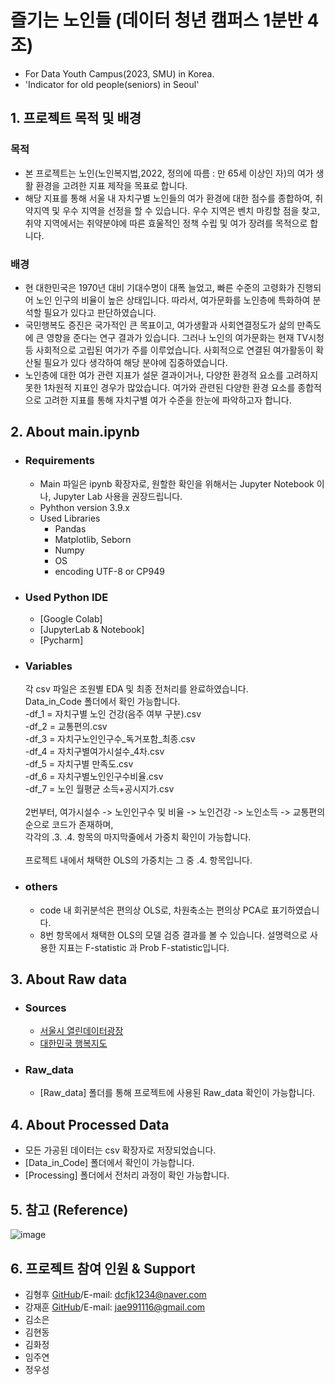 # 즐기는 노인들 (데이터 청년 캠퍼스 1분반 4조)
- For Data Youth Campus(2023, SMU) in Korea.
- 'Indicator for old people(seniors) in Seoul'

## 1. 프로젝트 목적 및 배경
  ### 목적
  - 본 프로젝트는 노인(노인복지법,2022, 정의에 따름 : 만 65세 이상인 자)의 여가 생활 환경을 고려한 지표 제작을 목표로 합니다.
  - 해당 지표를 통해 서울 내 자치구별 노인들의 여가 환경에 대한 점수를 종합하여, 취약지역 및 우수 지역을 선정을 할 수 있습니다.
    우수 지역은 벤치 마킹할 점을 찾고, 취약 지역에서는 취약분야에 따른 효울적인 정책 수립 및 여가 장려를 목적으로 합니다.

  ### 배경
  - 현 대한민국은 1970년 대비 기대수명이 대폭 늘었고, 빠른 수준의 고령화가 진행되어 노인 인구의 비율이 높은 상태입니다.
    따라서, 여가문화를 노인층에 특화하여 분석할 필요가 있다고 판단하였습니다.
  - 국민행복도 증진은 국가적인 큰 목표이고, 여가생활과 사회연결정도가 삶의 만족도에 큰 영향을 준다는 연구 결과가 있습니다. 
    그러나 노인의 여가문화는 현재 TV시청 등 사회적으로 고립된 여가가 주를 이루었습니다. 사회적으로 연결된 여가활동이 확산될 필요가 있다 생각하여
    해당 분야에 집중하였습니다.  
  - 노인층에 대한 여가 관련 지표가 설문 결과이거나, 다양한 환경적 요소를 고려하지 못한 1차원적 지표인 경우가 많았습니다.
    여가와 관련된 다양한 환경 요소를 종합적으로 고려한 지표를 통해 자치구별 여가 수준을 한눈에 파악하고자 합니다.
  
## 2. About main.ipynb
 - ### Requirements
   - Main 파일은 ipynb 확장자로, 원할한 확인을 위해서는 Jupyter Notebook 이나, Jupyter Lab 사용을 권장드립니다.
   - Pyhthon version 3.9.x 
   - Used Libraries
     - Pandas
     - Matplotlib, Seborn
     - Numpy
     - OS
     - encoding UTF-8 or CP949
 - ### Used Python IDE
   - [Google Colab]
   - [JupyterLab & Notebook]
   - [Pycharm]
 - ### Variables
   각 csv 파일은 조원별 EDA 및 최종 전처리를 완료하였습니다.  
   Data_in_Code 폴더에서 확인 가능합니다.  
    -df_1 = 자치구별 노인 건강(음주 여부 구분).csv  
    -df_2 = 교통편의.csv  
    -df_3 = 자치구노인인구수_독거포함_최종.csv  
    -df_4 = 자치구별여가시설수_4차.csv  
    -df_5 = 자치구별 만족도.csv  
    -df_6 = 자치구별노인인구수비율.csv  
    -df_7 = 노인 월평균 소득+공시지가.csv
      &nbsp; </br>  
   2번부터, 여가시설수 -> 노인인구수 및 비율 -> 노인건강 -> 노인소득 ->  교통편의 순으로 코드가 존재하며,  
   각각의 .3. .4. 항목의 마지막줄에서 가중치 확인이 가능합니다.
    &nbsp;  </br>  
   프로젝트 내에서 채택한 OLS의 가중치는 그 중 .4. 항목입니다.
- ### others
    - code 내 회귀분석은 편의상 OLS로, 차원축소는 편의상 PCA로 표기하였습니다.
    - 8번 항목에서 채택한 OLS의 모델 검증 결과를 볼 수 있습니다. 설명력으로 사용한 지표는 F-statistic 과  Prob F-statistic입니다.

## 3. About Raw data
 - ### Sources
   - [서울시 열린데이터광장](https://data.seoul.go.kr/)
   - [대한민국 행복지도](http://www.happykorea.re.kr/)
 - ### Raw_data
   - [Raw_data] 폴더를 통해 프로젝트에 사용된 Raw_data 확인이 가능합니다.

## 4. About Processed Data
  - 모든 가공된 데이터는 csv 확장자로 저장되었습니다.
  - [Data_in_Code] 폴더에서 확인이 가능합니다.
  - [Processing] 폴더에서 전처리 과정이 확인 가능합니다.


## 5. 참고 (Reference)
![image](https://github.com/Shaerrr/Leisure_Indicator_for_Oldmans_in-Seoul/assets/116930070/08449f10-9070-4d41-8ef8-ef6e10f90394)
 
## 6. 프로젝트 참여 인원 & Support
- 김형후 [GitHub](https://github.com/Shaerrr)/E-mail: dcfjk1234@naver.com
- 강재훈 [GitHub](https://github.com/morateng)/E-mail: jae991116@gmail.com
- 김소은
- 김현동
- 김화정
- 임주연
- 정우성
  

